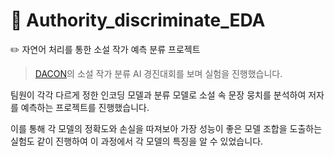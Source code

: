 # 📖 Authority_discriminate_EDA
✏️  자연어 처리를 통한 소설 작가 예측 분류 프로젝트

> [DACON](https://dacon.io/competitions/official/235670/overview/description)의 소설 작가 분류 AI 경진대회를 보며 실험을 진행했습니다.

팀원이 각각 다르게 정한 인코딩 모델과 분류 모델로 소설 속 문장 뭉치를 분석하여 저자를 예측하는 프로젝트를 진행했습니다. 

이를 통해 각 모델의 정확도와 손실을 따져보아 가장 성능이 좋은 모델 조합을 도출하는 실험도 같이 진행하여 이 과정에서 각 모델의 특징을 알 수 있었습니다.
